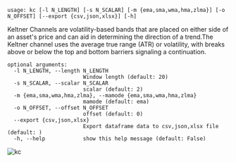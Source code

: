 ```
usage: kc [-l N_LENGTH] [-s N_SCALAR] [-m {ema,sma,wma,hma,zlma}] [-o N_OFFSET] [--export {csv,json,xlsx}] [-h]
```

Keltner Channels are volatility-based bands that are placed on either side of an asset's price and can aid in determining the direction of a
trend.The Keltner channel uses the average true range (ATR) or volatility, with breaks above or below the top and bottom barriers signaling a continuation.

```
optional arguments:
  -l N_LENGTH, --length N_LENGTH
                        Window length (default: 20)
  -s N_SCALAR, --scalar N_SCALAR
                        scalar (default: 2)
  -m {ema,sma,wma,hma,zlma}, --mamode {ema,sma,wma,hma,zlma}
                        mamode (default: ema)
  -o N_OFFSET, --offset N_OFFSET
                        offset (default: 0)
  --export {csv,json,xlsx}
                        Export dataframe data to csv,json,xlsx file (default: )
  -h, --help            show this help message (default: False)
```

![kc](https://user-images.githubusercontent.com/46355364/154311120-a769ee53-901b-401f-907f-cacac43ee9b9.png)
